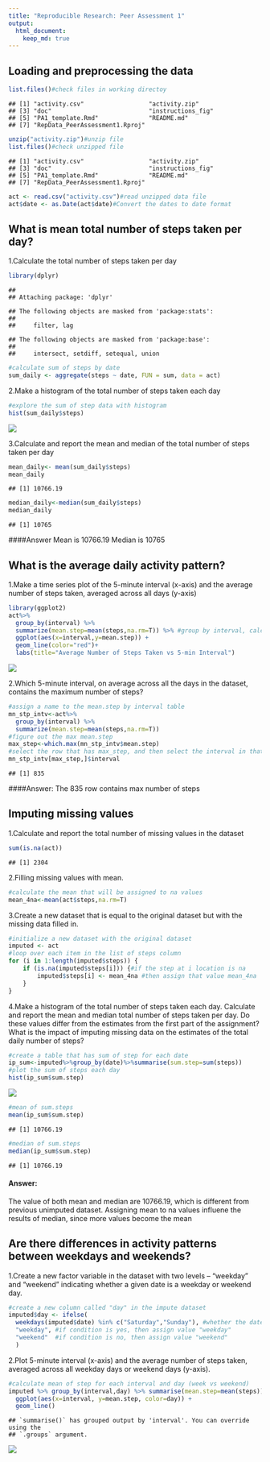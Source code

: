 ```yaml
---
title: "Reproducible Research: Peer Assessment 1"
output: 
  html_document:
    keep_md: true
---
```



## Loading and preprocessing the data

```r
list.files()#check files in working directoy
```

```
## [1] "activity.csv"                  "activity.zip"                 
## [3] "doc"                           "instructions_fig"             
## [5] "PA1_template.Rmd"              "README.md"                    
## [7] "RepData_PeerAssessment1.Rproj"
```

```r
unzip("activity.zip")#unzip file
list.files()#check unzipped file
```

```
## [1] "activity.csv"                  "activity.zip"                 
## [3] "doc"                           "instructions_fig"             
## [5] "PA1_template.Rmd"              "README.md"                    
## [7] "RepData_PeerAssessment1.Rproj"
```

```r
act <- read.csv("activity.csv")#read unzipped data file
act$date <- as.Date(act$date)#Convert the dates to date format
```


## What is mean total number of steps taken per day?

1.Calculate the total number of steps taken per day


```r
library(dplyr)
```

```
## 
## Attaching package: 'dplyr'
```

```
## The following objects are masked from 'package:stats':
## 
##     filter, lag
```

```
## The following objects are masked from 'package:base':
## 
##     intersect, setdiff, setequal, union
```

```r
#calculate sum of steps by date
sum_daily <- aggregate(steps ~ date, FUN = sum, data = act)
```

2.Make a histogram of the total number of steps taken each day


```r
#explore the sum of step data with histogram
hist(sum_daily$steps)
```

![](PA1_template_files/figure-html/unnamed-chunk-3-1.png)<!-- -->

3.Calculate and report the mean and median of the total number of steps taken per day


```r
mean_daily<- mean(sum_daily$steps)
mean_daily
```

```
## [1] 10766.19
```

```r
median_daily<-median(sum_daily$steps)
median_daily
```

```
## [1] 10765
```

####Answer
Mean is 10766.19
Median is 10765


## What is the average daily activity pattern?

1.Make a time series plot of the 5-minute interval (x-axis) and the average number of steps taken, averaged across all days (y-axis)


```r
library(ggplot2)
act%>% 
  group_by(interval) %>%
  summarize(mean.step=mean(steps,na.rm=T)) %>% #group by interval, calculate the mean for each group (removed NA)
  ggplot(aes(x=interval,y=mean.step)) + 
  geom_line(color="red")+
  labs(title="Average Number of Steps Taken vs 5-min Interval")
```

![](PA1_template_files/figure-html/unnamed-chunk-5-1.png)<!-- -->


2.Which 5-minute interval, on average across all the days in the dataset, contains the maximum number of steps?


```r
#assign a name to the mean.step by interval table
mn_stp_intv<-act%>% 
  group_by(interval) %>%
  summarize(mean.step=mean(steps,na.rm=T)) 
#figure out the max mean.step
max_step<-which.max(mn_stp_intv$mean.step)
#select the row that has max_step, and then select the interval in that row
mn_stp_intv[max_step,]$interval
```

```
## [1] 835
```

####Answer:
The 835 row contains max number of steps


## Imputing missing values
1.Calculate and report the total number of missing values in the dataset


```r
sum(is.na(act))
```

```
## [1] 2304
```

2.Filling missing values with mean.


```r
#calculate the mean that will be assigned to na values
mean_4na<-mean(act$steps,na.rm=T)
```

3.Create a new dataset that is equal to the original dataset but with the missing data filled in.


```r
#initialize a new dataset with the original dataset
imputed <- act
#loop over each item in the list of steps column
for (i in 1:length(imputed$steps)) {
    if (is.na(imputed$steps[i])) {#if the step at i location is na
        imputed$steps[i] <- mean_4na #then assign that value mean_4na
    }
}
```

4.Make a histogram of the total number of steps taken each day. Calculate and report the mean and median total number of steps taken per day. Do these values differ from the estimates from the first part of the assignment? What is the impact of imputing missing data on the estimates of the total daily number of steps?


```r
#create a table that has sum of step for each date
ip_sum<-imputed%>%group_by(date)%>%summarise(sum.step=sum(steps))
#plot the sum of steps each day
hist(ip_sum$sum.step)
```

![](PA1_template_files/figure-html/unnamed-chunk-10-1.png)<!-- -->

```r
#mean of sum.steps
mean(ip_sum$sum.step)
```

```
## [1] 10766.19
```

```r
#median of sum.steps
median(ip_sum$sum.step)
```

```
## [1] 10766.19
```

#### Answer: 
The value of both mean and median are 10766.19, which is different from previous unimputed dataset.
Assigning mean to na values influene the results of median, since more values become the mean


## Are there differences in activity patterns between weekdays and weekends?

1.Create a new factor variable in the dataset with two levels – “weekday” and “weekend” indicating whether a given date is a weekday or weekend day.


```r
#create a new column called "day" in the impute dataset
imputed$day <- ifelse(
  weekdays(imputed$date) %in% c("Saturday","Sunday"), #whether the date is sat or sunday
  "weekday", #if condition is yes, then assign value "weekday"
  "weekend"  #if condition is no, then assign value "weekend"
  )
```

2.Plot 5-minute interval (x-axis) and the average number of steps taken, averaged across all weekday days or weekend days (y-axis). 


```r
#calculate mean of step for each interval and day (week vs weekend)
imputed %>% group_by(interval,day) %>% summarise(mean.step=mean(steps))%>%
  ggplot(aes(x=interval, y=mean.step, color=day)) + 
  geom_line() 
```

```
## `summarise()` has grouped output by 'interval'. You can override using the
## `.groups` argument.
```

![](PA1_template_files/figure-html/unnamed-chunk-12-1.png)<!-- -->

